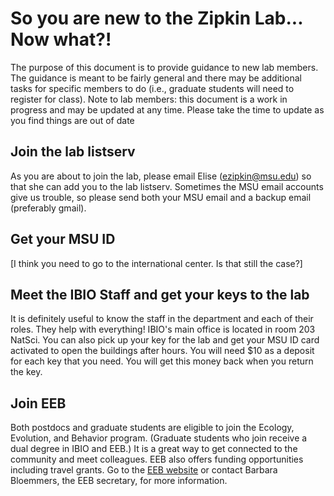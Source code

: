 # So you are new to the Zipkin Lab... Now what?!

The purpose of this document is to provide guidance to new lab members. The guidance is meant to be fairly general and there may be additional tasks for specific members to do (i.e., graduate students will need to register for class). Note to lab members: this document is a work in progress and may be updated at any time. Please take the time to update as you find things are out of date

## Join the lab listserv
As you are about to join the lab, please email Elise (ezipkin@msu.edu) so that she can add you to the lab listserv.  Sometimes the MSU email accounts give us trouble, so please send both your MSU email and a backup email (preferably gmail).

## Get your MSU ID
[I think you need to go to the international center. Is that still the case?]

## Meet the IBIO Staff and get your keys to the lab
It is definitely useful to know the staff in the department and each of their roles.  They help with everything!  IBIO's main office is located in room 203 NatSci. You can also pick up your key for the lab and get your MSU ID card activated to open the buildings after hours.  You will need $10 as a deposit for each key that you need. You will get this money back when you return the key.

## Join EEB
Both postdocs and graduate students are eligible to join the Ecology, Evolution, and Behavior program. (Graduate students who join receive a dual degree in IBIO and EEB.) It is a great way to get connected to the community and meet colleagues.  EEB also offers funding opportunities including travel grants. Go to the [EEB website](https://eeb.msu.edu/) or contact Barbara Bloemmers, the EEB secretary, for more information.
